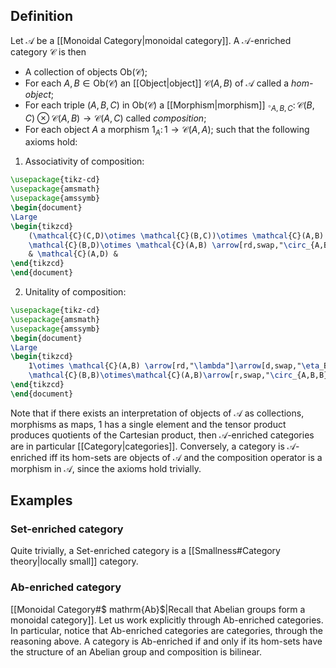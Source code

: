 ## Definition
Let $\mathcal{A}$ be a [[Monoidal Category|monoidal category]]. A $\mathcal{A}$-enriched category $\mathcal{C}$ is then
- A collection of objects $\mathrm{Ob}(\mathcal{C})$;
- For each $A,B\in\mathrm{Ob}(\mathcal{C})$ an [[Object|object]] $\mathcal{C}(A,B)$ of $\mathcal{A}$ called a *hom-object*;
- For each triple $(A,B,C)$ in $\mathrm{Ob}(\mathcal{C})$ a [[Morphism|morphism]] $\circ_{A,B,C}\colon \mathcal{C}(B,C)\otimes\mathcal{C}(A,B)\to\mathcal{C}(A,C)$ called *composition*;
- For each object $A$ a morphism $1_A\colon 1\to \mathcal{C}(A,A)$;
such that the following axioms hold:
1. Associativity of composition:
```tikz
\usepackage{tikz-cd}
\usepackage{amsmath}
\usepackage{amssymb}
\begin{document}
\Large
\begin{tikzcd}
	(\mathcal{C}(C,D)\otimes \mathcal{C}(B,C))\otimes \mathcal{C}(A,B) \arrow[d,swap,"\circ_{B,C,D}\otimes 1"] \arrow[rr,"a"] && \mathcal{C}(C,D)\otimes (\mathcal{C}(B,C)\otimes \mathcal{C}(A,B))\arrow[d,"1\otimes\circ_{A,B,C}"]\\
	\mathcal{C}(B,D)\otimes \mathcal{C}(A,B) \arrow[rd,swap,"\circ_{A,B,D}"] && \mathcal{C}(C,D)\otimes \mathcal{C}(A,C) \arrow[ld,"\circ_{A,C,D}"]\\
	& \mathcal{C}(A,D) &
\end{tikzcd}
\end{document}
```
2. Unitality of composition:
```tikz
\usepackage{tikz-cd}
\usepackage{amsmath}
\usepackage{amssymb}
\begin{document}
\Large
\begin{tikzcd}
	1\otimes \mathcal{C}(A,B) \arrow[rd,"\lambda"]\arrow[d,swap,"\eta_B\otimes 1"] && \mathcal{C}(A,B)\otimes 1 \arrow[ld,swap,"\rho"]\arrow[d,"1\otimes\eta_A"]\\
	\mathcal{C}(B,B)\otimes\mathcal{C}(A,B)\arrow[r,swap,"\circ_{A,B,B}"] & \mathcal{C}(A,B) & \mathcal{C}(A,B)\otimes \mathcal{C}(A,A) \arrow[l,"\circ_{A,A,B}"]
\end{tikzcd}
\end{document}
```

Note that if there exists an interpretation of objects of $\mathcal{A}$ as collections, morphisms as maps, $1$ has a single element and the tensor product produces quotients of the Cartesian product, then $\mathcal{A}$-enriched categories are in particular [[Category|categories]].
Conversely, a category is $\mathcal{A}$-enriched iff its hom-sets are objects of $\mathcal{A}$ and the composition operator is a morphism in $\mathcal{A}$, since the axioms hold trivially.
## Examples
### $\mathrm{Set}$-enriched category
Quite trivially, a $\mathrm{Set}$-enriched category is a [[Smallness#Category theory|locally small]] category.
### $\mathrm{Ab}$-enriched category
[[Monoidal Category#$ mathrm{Ab}$|Recall that Abelian groups form a monoidal category]]. Let us work explicitly through $\mathrm{Ab}$-enriched categories. In particular, notice that $\mathrm{Ab}$-enriched categories are categories, through the reasoning above.
A category is $\mathrm{Ab}$-enriched if and only if its hom-sets have the structure of an Abelian group and composition is bilinear.